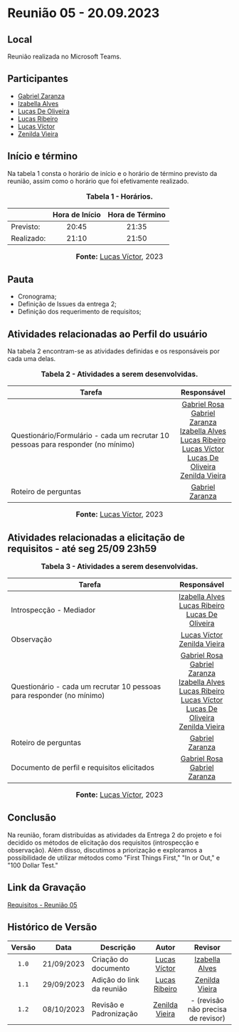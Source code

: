 # Reunião 05 - 20.09.2023

## Local

Reunião realizada no Microsoft Teams.

## Participantes


* [Gabriel Zaranza](https://github.com/GZaranza)
* [Izabella Alves](https://github.com/izabellaalves)
* [Lucas De Oliveira](https://github.com/LucasOliveiraDiasMarquesFerreira)
* [Lucas Ribeiro](https://github.com/lucassouzs)
* [Lucas Víctor](https://github.com/Lucas13032003)
* [Zenilda Vieira](https://github.com/zenildavieira)
  
## Início e término

Na tabela 1 consta o horário de início e o horário de término previsto da reunião, assim como o horário que foi efetivamente realizado.

<div align="center">
<font size="3"><p style="text-align: center"><b>Tabela 1 - Horários.</b></p></font>
</div>

|               | Hora de Início   | Hora de Término   |
| ------------- | :--------------: | :---------------: |
| Previsto:     |      20:45       |      21:35        |
| Realizado:    |      21:10       |      21:50        |

<div align="center">
<font size="3"><p style="text-align: center"><b>Fonte:</b> <a href="https://github.com/lucas13032003">Lucas Víctor</a>, 2023</p></font>
</div>

## Pauta

* Cronograma;
* Definição de Issues da entrega 2;
* Definição dos requerimento de requisitos;

## Atividades relacionadas ao Perfil do usuário

Na tabela 2 encontram-se as atividades definidas e os responsáveis por cada uma delas.

<div align="center">
<font size="3"><p style="text-align: center"><b>Tabela 2 - Atividades a serem desenvolvidas.</b></p></font>
</div>

|Tarefa                                          |Responsável                    |
|------------------------------------------------|:-----------------------------:|
|Questionário/Formulário - cada um recrutar 10 pessoas para responder (no mínimo) |[Gabriel Rosa](https://github.com/gabrielrosa09)  <br>  [Gabriel Zaranza](https://github.com/GZaranza) <br>  [Izabella Alves](https://github.com/izabellaalves) <br>  [Lucas Ribeiro](https://github.com/lucassouzs) <br>  [Lucas Víctor](https://github.com/Lucas13032003) <br> [Lucas De Oliveira](https://github.com/LucasOliveiraDiasMarquesFerreira) <br> [Zenilda Vieira](https://github.com/zenildavieira) |
|Roteiro de perguntas |[Gabriel Zaranza](https://github.com/GZaranza)               |

<div align="center">
<font size="3"><p style="text-align: center"><b>Fonte:</b> <a href="https://github.com/lucas13032003">Lucas Víctor</a>, 2023</p></font>
</div>

## Atividades relacionadas a elicitação de requisitos - até seg 25/09 23h59

<div align="center">
<font size="3"><p style="text-align: center"><b>Tabela 3 - Atividades a serem desenvolvidas.</b></p></font>
</div>

|Tarefa                                          |Responsável                    |
|------------------------------------------------|:-----------------------------:|
|Introspecção - Mediador |[Izabella Alves](https://github.com/izabellaalves) <br> [Lucas Ribeiro](https://github.com/lucassouzs)  <br> [Lucas De Oliveira](https://github.com/LucasOliveiraDiasMarquesFerreira)|            |
|Observação |[Lucas Víctor](https://github.com/Lucas13032003) <br>  [Zenilda Vieira](https://github.com/zenildavieira)   |
|Questionário - cada um recrutar 10 pessoas para responder (no mínimo) | [Gabriel Rosa](https://github.com/gabrielrosa09)  <br>  [Gabriel Zaranza](https://github.com/GZaranza) <br>  [Izabella Alves](https://github.com/izabellaalves) <br>  [Lucas Ribeiro](https://github.com/lucassouzs) <br>  [Lucas Víctor](https://github.com/Lucas13032003) <br> [Lucas De Oliveira](https://github.com/LucasOliveiraDiasMarquesFerreira) <br> [Zenilda Vieira](https://github.com/zenildavieira)          |
|Roteiro de perguntas |[Gabriel Zaranza](https://github.com/GZaranza)    |
|Documento de perfil e requisitos elicitados |[Gabriel Rosa](https://github.com/gabrielrosa09) <br> [Gabriel Zaranza](https://github.com/GZaranza)  |

<div align="center">
<font size="3"><p style="text-align: center"><b>Fonte:</b> <a href="https://github.com/lucas13032003">Lucas Víctor</a>, 2023</p></font>
</div>

## Conclusão

Na reunião, foram distribuídas as atividades da Entrega 2 do projeto e foi decidido os métodos de elicitação dos requisitos (introspecção e observação). Além disso, discutimos a priorização e exploramos a possibilidade de utilizar métodos como "First Things First," "In or Out," e "100 Dollar Test."

## Link da Gravação

[Requisitos - Reunião 05](https://youtu.be/4LBz7hHEZL8)

## Histórico de Versão

|Versão|Data|Descrição|Autor|Revisor|
|:----:|----|---------|:-----:|:-------:|
|`1.0`|21/09/2023|Criação do documento|[Lucas Víctor](https://github.com/Lucas13032003)    |[Izabella Alves](https://github.com/izabellaalves)  |
|`1.1`|29/09/2023|Adição do link da reunião|[Lucas Ribeiro](https://github.com/lucassouzs)|[Zenilda Vieira](https://github.com/zenildavieira)|
|`1.2`|08/10/2023| Revisão e Padronização | [Zenilda Vieira](https://github.com/zenildavieira) | - (revisão não precisa de revisor) |
